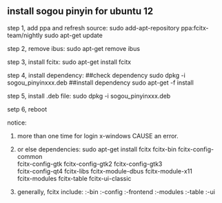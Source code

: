 
## install sogou pinyin for ubuntu 12

step 1, add ppa and refresh source:
	sudo add-apt-repository ppa:fcitx-team/nightly
	sudo apt-get update

step 2, remove ibus:
	sudo apt-get remove ibus

step 3, install fcitx:
	sudo apt-get install fcitx

step 4, install dependency:
	##check dependency 
	sudo dpkg -i sogou_pinyinxxx.deb
	##install dependency 
	sudo apt-get -f install

step 5, install .deb file:
	sudo dpkg -i sogou_pinyinxxx.deb

setp 6, reboot

notice:
1. more than one time for login x-windows CAUSE an error.

2. or else dependencies:
	sudo apt-get install fcitx fcitx-bin fcitx-config-common \
	  fcitx-config-gtk fcitx-config-gtk2 fcitx-config-gtk3 \
	  fcitx-config-qt4 fcitx-libs fcitx-module-dbus fcitx-module-x11 \
	  fcitx-modules fcitx-table fcitx-ui-classic

3. generally, fcitx include:
	:-bin
	:-config
	:-frontend
	:-modules
	:-table
	:-ui
